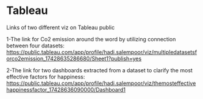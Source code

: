 # Tableau
Links of two different viz on Tableau public

1-The link for Co2 emission around the word by utilizing connection between four datasets:
https://public.tableau.com/app/profile/hadi.salempoor/viz/multipledatasetsforco2emission_17428635286680/Sheet1?publish=yes

2-The link for two dashboards extracted from a dataset to clarify the most effective factors for happiness:
https://public.tableau.com/app/profile/hadi.salempoor/viz/themosteffectivehappinessfactor_17428636090000/Dashboard1

